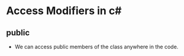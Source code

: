 # Access Modifiers in c#
## public 
 - We can access public members of the class anywhere in the code.